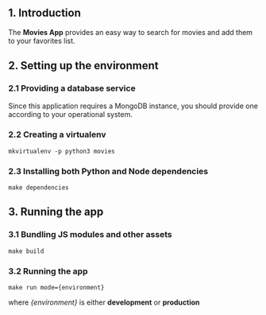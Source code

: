 ## 1. Introduction
The **Movies App** provides an easy way to search for movies and add them to your favorites list.

## 2. Setting up the environment
### 2.1 Providing a database service
Since this application requires a MongoDB instance, you should provide one according to your operational system.
### 2.2 Creating a virtualenv
    mkvirtualenv -p python3 movies
### 2.3 Installing both Python and Node dependencies
    make dependencies

## 3. Running the app
### 3.1 Bundling JS modules and other assets
    make build
### 3.2 Running the app
    make run mode={environment}
  where *{environment}* is either **development** or **production**
